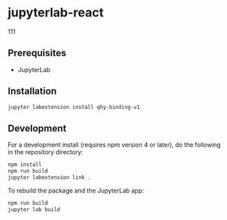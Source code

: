 # jupyterlab-react

111


## Prerequisites

* JupyterLab

## Installation

```bash
jupyter labextension install qhy-binding-v1
```

## Development

For a development install (requires npm version 4 or later), do the following in the repository directory:

```bash
npm install
npm run build
jupyter labextension link .
```

To rebuild the package and the JupyterLab app:

```bash
npm run build
jupyter lab build
```

